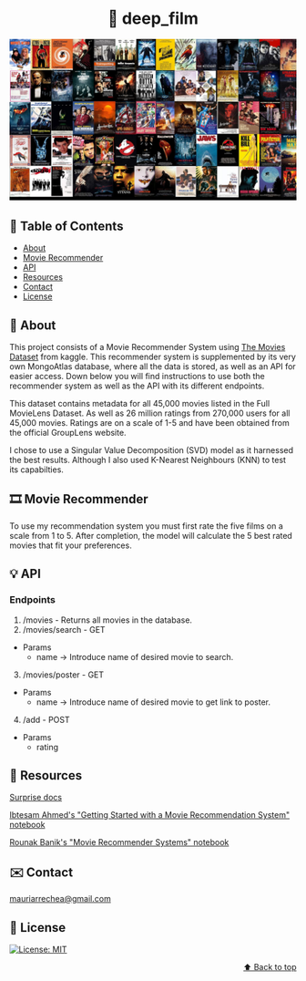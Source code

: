 # <div align="center"> :movie_camera: deep_film </div>

![Alt](/images/movies_collage.jpg "Movies")



## :scroll: Table of Contents

* [About](#About)
* [Movie Recommender](#MovieRecommender)
* [API](#API)
* [Resources](#Resources)
* [Contact](#Contact)
* [License](#License)

## :newspaper: About

This project consists of a Movie Recommender System using [The Movies Dataset](https://www.kaggle.com/rounakbanik/the-movies-dataset) from kaggle. This recommender system is supplemented by its very own MongoAtlas database, where all the data is stored, as well as an API for easier access. Down below you will find instructions to use both the recommender system as well as the API with its different endpoints.

This dataset contains metadata for all 45,000 movies listed in the Full MovieLens Dataset. As well as 26 million ratings from 270,000 users for all 45,000 movies. Ratings are on a scale of 1-5 and have been obtained from the official GroupLens website.

I chose to use a Singular Value Decomposition (SVD) model as it harnessed the best results. Although I also used K-Nearest Neighbours (KNN) to test its capabilties.

## :film_strip: Movie Recommender

To use my recommendation system you must first rate the five films on a scale from 1 to 5. After completion, the model will calculate the 5 best rated movies that fit your preferences. 

## :bulb: API 

### Endpoints

1. /movies - Returns all movies in the database.
2. /movies/search - GET
- Params
    - name -> Introduce name of desired movie to search.
3. /movies/poster - GET
- Params
    - name -> Introduce name of desired movie to get link to poster.
4. /add - POST
- Params
    - rating

## :notebook_with_decorative_cover: Resources

[Surprise docs](https://surprise.readthedocs.io/en/stable/)

[Ibtesam Ahmed's "Getting Started with a Movie Recommendation System" notebook](https://www.kaggle.com/ibtesama/getting-started-with-a-movie-recommendation-system)  

[Rounak Banik's "Movie Recommender Systems" notebook](https://www.kaggle.com/rounakbanik/movie-recommender-systems)
## :envelope: Contact

mauriarrechea@gmail.com
## :key: License
[![License: MIT](https://img.shields.io/badge/License-MIT-yellow.svg)](LICENSE)

<div align="right"><a href="#top">&#11014; Back to top</a></div>